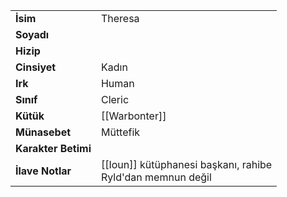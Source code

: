 |  |  |  
|---|---|  
| **İsim** | Theresa|  
| **Soyadı** | |  
| **Hizip** | |  
| **Cinsiyet** | Kadın|  
| **Irk** | Human|  
| **Sınıf** | Cleric|  
| **Kütük** | [[Warbonter]]|  
| **Münasebet** | Müttefik|  
| **Karakter Betimi** | |  
| **İlave Notlar** | [[Ioun]] kütüphanesi başkanı, rahibe<br>Ryld'dan memnun değil|  
